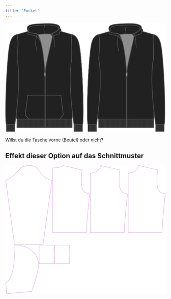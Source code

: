 ```yaml
---
title: "Pocket"
---
```


![Diese Option bestimmt, ob die Tasche vorne eingeschlossen werden soll oder nicht](./pocket.svg)

Willst du die Tasche vorne (Beutel) oder nicht?

## Effekt dieser Option auf das Schnittmuster

![Dieses Bild zeigt den Effekt dieser Option, indem es mehrere Varianten überlagert, die einen anderen Wert für diese Option haben](huey_pocket_sample.svg "Effekt dieser Option auf das Schnittmuster")
